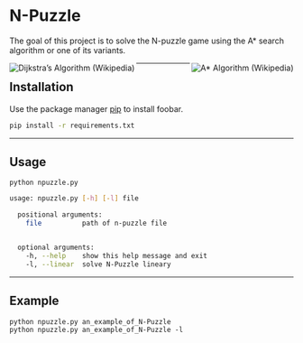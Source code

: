 # N-Puzzle

The goal of this project is to solve the N-puzzle game using the A* search algorithm or one of its variants.

<img align="left" src= "https://miro.medium.com/max/420/1*2jRCHqAbTCY7W7oG5ntMOQ.gif" alt="Dijkstra’s Algorithm (Wikipedia)">

<img align="right" src= "https://miro.medium.com/max/420/1*2jRCHqAbTCY7W7oG5ntMOQ.gif" alt="A* Algorithm (Wikipedia)">



---
## Installation

Use the package manager [pip](https://pip.pypa.io/en/stable/) to install foobar.

```bash
pip install -r requirements.txt
```
---
## Usage

```python npuzzle.py```

```bash
usage: npuzzle.py [-h] [-l] file

  positional arguments:
    file          path of n-puzzle file


  optional arguments:
    -h, --help    show this help message and exit
    -l, --linear  solve N-Puzzle lineary

```
---
## Example

```
python npuzzle.py an_example_of_N-Puzzle
python npuzzle.py an_example_of_N-Puzzle -l
```
